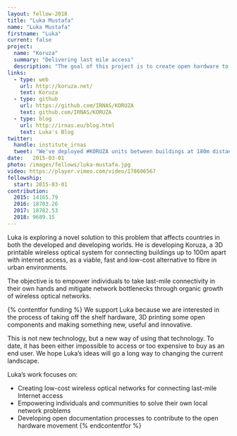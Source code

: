 ```yaml
---
layout: fellow-2018
title: "Luka Mustafa"
name: "Luka Mustafa"
firstname: "Luka"
current: false
project:
  name: "Koruza"
  summary: "Delivering last mile access"
  description: "The goal of this project is to create open hardware to improve connectivity and access to the Internet."
links:
  - type: web
    url: http://koruza.net/
    text: Koruza
  - type: github
    url: https://github.com/IRNAS/KORUZA
    text: github.com/IRNAS/KORUZA
  - type: blog
    url: http://irnas.eu/blog.html
    text: Luka's Blog
twitter:
  handle: institute_irnas
  tweet: "We've deployed #KORUZA units between buildings at 180m distance, pushing it beyond the design limit. http://bit.ly/1QvCNBb #FSO"
date:   2015-03-01
photo: /images/fellows/luka-mustafa.jpg
video: https://player.vimeo.com/video/178606567
fellowship:
  start: 2015-03-01
contribution:
  2015: 14165.79
  2016: 18703.26
  2017: 18782.53
  2018: 9689.15
---
```

Luka is exploring a novel solution to this problem that affects countries in both the developed and developing worlds. He is developing Koruza, a 3D printable wireless optical system for connecting buildings up to 100m apart with internet access, as a viable, fast and low-cost alternative to fibre in urban environments. 

The objective is to empower individuals to take last-mile connectivity in their own hands and mitigate network bottlenecks through organic growth of wireless optical networks.

{% contentfor funding %}
We support Luka because we are interested in the process of taking off the shelf hardware, 3D printing some open components and making something new, useful and innovative. 

This is not new technology, but a new way of using that technology. To date, it has been either impossible to access or too expensive to buy as an end user. We hope Luka’s ideas will go a long way to changing the current landscape.

Luka’s work focuses on: 

- Creating low-cost wireless optical networks for connecting last-mile Internet access
- Empowering individuals and communities to solve their own local network problems  
- Developing open documentation processes to contribute to the open hardware movement
{% endcontentfor %}